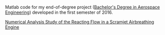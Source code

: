 Matlab code for my end-of-degree project ([Bachelor's Degree in Aerospace Engineering](https://eseiaat.upc.edu/en/programmes/aerospace-engineering/bachelors-degree-in-aerospace-technology-engineering)) developed in the first semester of 2016. 

[Numerical Analysis Study of the Reacting Flow in a Scramjet Airbreathing Engine](https://upcommons.upc.edu/handle/2117/185865)

